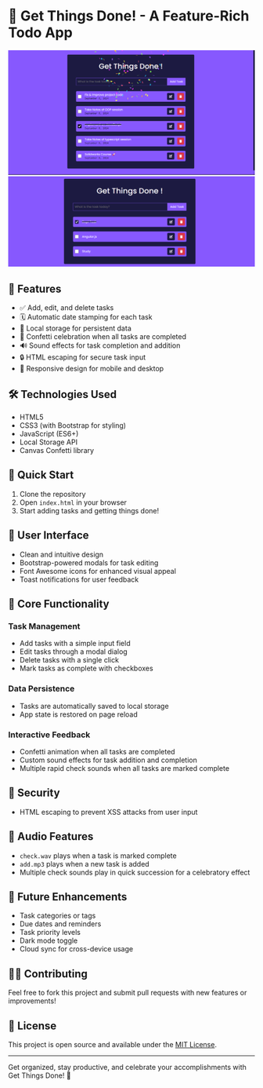 # 📝 Get Things Done! - A Feature-Rich Todo App

![Todo App Screenshot 1](./assets/images/{51C06301-4F77-4B14-9225-3366AB6C070D}.png)
![Todo App Screenshot 2](./assets/images/{6DE92906-4F64-4195-8E12-172ECB5C00AD}.png)

## 🌟 Features

- ✅ Add, edit, and delete tasks
- 🗓️ Automatic date stamping for each task
- 💾 Local storage for persistent data
- 🎉 Confetti celebration when all tasks are completed
- 🔊 Sound effects for task completion and addition
- 🔒 HTML escaping for secure task input
- 📱 Responsive design for mobile and desktop

## 🛠️ Technologies Used

- HTML5
- CSS3 (with Bootstrap for styling)
- JavaScript (ES6+)
- Local Storage API
- Canvas Confetti library

## 🚀 Quick Start

1. Clone the repository
2. Open `index.html` in your browser
3. Start adding tasks and getting things done!

## 🎨 User Interface

- Clean and intuitive design
- Bootstrap-powered modals for task editing
- Font Awesome icons for enhanced visual appeal
- Toast notifications for user feedback

## 🔧 Core Functionality

### Task Management
- Add tasks with a simple input field
- Edit tasks through a modal dialog
- Delete tasks with a single click
- Mark tasks as complete with checkboxes

### Data Persistence
- Tasks are automatically saved to local storage
- App state is restored on page reload

### Interactive Feedback
- Confetti animation when all tasks are completed
- Custom sound effects for task addition and completion
- Multiple rapid check sounds when all tasks are marked complete

## 🔐 Security
- HTML escaping to prevent XSS attacks from user input

## 🎵 Audio Features
- `check.wav` plays when a task is marked complete
- `add.mp3` plays when a new task is added
- Multiple check sounds play in quick succession for a celebratory effect

## 🌈 Future Enhancements
- Task categories or tags
- Due dates and reminders
- Task priority levels
- Dark mode toggle
- Cloud sync for cross-device usage

## 👨‍💻 Contributing
Feel free to fork this project and submit pull requests with new features or improvements!

## 📄 License
This project is open source and available under the [MIT License](LICENSE).

---

Get organized, stay productive, and celebrate your accomplishments with Get Things Done! 🎊